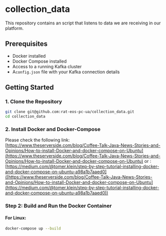 # collection_data


This repository contains an script that listens to data we are receiving in our platform.

## Prerequisites

- Docker installed
- Docker Compose installed
- Access to a running Kafka cluster
- A`config.json` file with your Kafka connection details


## Getting Started

### 1. Clone the Repository

```bash
git clone git@github.com:rat-eos-pc-ua/collection_data.git
cd collection_data
```

### 2. Install Docker and Docker-Compose
Please check the following link: [https://www.theserverside.com/blog/Coffee-Talk-Java-News-Stories-and-Opinions/How-to-install-Docker-and-docker-compose-on-Ubuntu](https://www.theserverside.com/blog/Coffee-Talk-Java-News-Stories-and-Opinions/How-to-install-Docker-and-docker-compose-on-Ubuntu) or : [https://medium.com/@tomer.klein/step-by-step-tutorial-installing-docker-and-docker-compose-on-ubuntu-a98a1b7aaed0]([https://www.theserverside.com/blog/Coffee-Talk-Java-News-Stories-and-Opinions/How-to-install-Docker-and-docker-compose-on-Ubuntu](https://medium.com/@tomer.klein/step-by-step-tutorial-installing-docker-and-docker-compose-on-ubuntu-a98a1b7aaed0)) 
### Step 2:  Build and Run the Docker Container

#### For Linux:

```bash
docker-compose up --build
```


